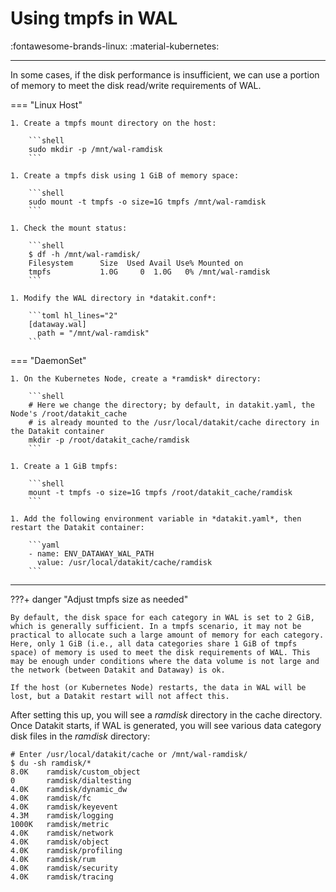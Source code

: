 # Using tmpfs in WAL

:fontawesome-brands-linux: :material-kubernetes:

---

In some cases, if the disk performance is insufficient, we can use a portion of memory to meet the disk read/write requirements of WAL.

<!-- markdownlint-disable MD046 -->
=== "Linux Host"

    1. Create a tmpfs mount directory on the host:
    
        ```shell
        sudo mkdir -p /mnt/wal-ramdisk
        ```
    
    1. Create a tmpfs disk using 1 GiB of memory space:
    
        ```shell
        sudo mount -t tmpfs -o size=1G tmpfs /mnt/wal-ramdisk
        ```
    
    1. Check the mount status:
    
        ```shell
        $ df -h /mnt/wal-ramdisk/
        Filesystem      Size  Used Avail Use% Mounted on
        tmpfs           1.0G     0  1.0G   0% /mnt/wal-ramdisk
        ```
    
    1. Modify the WAL directory in *datakit.conf*:
    
        ```toml hl_lines="2"
        [dataway.wal]
          path = "/mnt/wal-ramdisk"
        ```

=== "DaemonSet"

    1. On the Kubernetes Node, create a *ramdisk* directory:

        ```shell
        # Here we change the directory; by default, in datakit.yaml, the Node's /root/datakit_cache
        # is already mounted to the /usr/local/datakit/cache directory in the Datakit container
        mkdir -p /root/datakit_cache/ramdisk
        ```
    
    1. Create a 1 GiB tmpfs:

        ```shell
        mount -t tmpfs -o size=1G tmpfs /root/datakit_cache/ramdisk
        ```
    
    1. Add the following environment variable in *datakit.yaml*, then restart the Datakit container:

        ```yaml
        - name: ENV_DATAWAY_WAL_PATH
          value: /usr/local/datakit/cache/ramdisk
        ```
<!-- markdownlint-enable -->

---

<!-- markdownlint-disable MD046 -->
???+ danger "Adjust tmpfs size as needed"

    By default, the disk space for each category in WAL is set to 2 GiB, which is generally sufficient. In a tmpfs scenario, it may not be practical to allocate such a large amount of memory for each category. Here, only 1 GiB (i.e., all data categories share 1 GiB of tmpfs space) of memory is used to meet the disk requirements of WAL. This may be enough under conditions where the data volume is not large and the network (between Datakit and Dataway) is ok.

    If the host (or Kubernetes Node) restarts, the data in WAL will be lost, but a Datakit restart will not affect this.
<!-- markdownlint-enable -->

After setting this up, you will see a *ramdisk* directory in the cache directory. Once Datakit starts, if WAL is generated, you will see various data category disk files in the *ramdisk* directory:

```shell
# Enter /usr/local/datakit/cache or /mnt/wal-ramdisk/
$ du -sh ramdisk/*
8.0K    ramdisk/custom_object
0       ramdisk/dialtesting
4.0K    ramdisk/dynamic_dw
4.0K    ramdisk/fc
4.0K    ramdisk/keyevent
4.3M    ramdisk/logging
1000K   ramdisk/metric
4.0K    ramdisk/network
4.0K    ramdisk/object
4.0K    ramdisk/profiling
4.0K    ramdisk/rum
4.0K    ramdisk/security
4.0K    ramdisk/tracing
```

